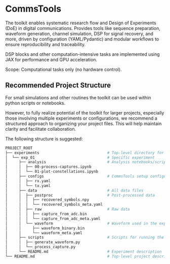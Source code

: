 # CommsTools

The toolkit enables systematic research flow and Design of Experiments (DoE) in digital communications. Provides tools like sequence preparation, waveform generation, channel simulation, DSP for signal recovery, and more, driven by configuration (YAML/Pydantic) and modular workflows to ensure reproducibility and traceability.

DSP blocks and other computation-intensive tasks are implemented using JAX for performance and GPU acceleration.

Scope: Computational tasks only (no hardware control).

## Recommended Project Structure

For small simulations and other routines the toolkit can be used within python scripts or notebooks.

However, to fully realize potential of the toolkit for larger projects, especially those involving multiple experiments or configurations, we recommend a structured approach to organizing your project files. This will help maintain clarity and facilitate collaboration.

The following structure is suggested:

```bash
PROJECT_ROOT
├── experiments                              # Top-level directory for experiments
│  └── exp_01                                # Specific experiment
│     ├── analysis                           # Analysis notebooks/scripts and output files
│     │  ├── 00-process-captures.ipynb
│     │  └── 01-plot-constellations.ipynb
│     ├── configs                            # CommsTools setup configuration files
│     │  ├── rx.yaml
│     │  └── tx.yaml
│     ├── data                               # All data files
│     │  ├── postproc                        # Post-processed data
│     │  │  ├── recovered_symbols.npy
│     │  │  └── recovered_symbols_meta.yaml
│     │  ├── raw                             # Raw data
│     │  │  ├── capture_from_adc.bin
│     │  │  └── capture_from_adc_meta.yaml
│     │  └── waveform                        # Waveform used in the experiment 
│     │     ├── waveform_binary.bin
│     │     └── waveform_meta.yaml
│     ├── scripts                            # Scripts for running the experiment
│     │  ├── generate_waveform.py
│     │  └── process_capture.py
│     └── README.md                          # Experiment description
└── README.md                                # Top-level project description
```
